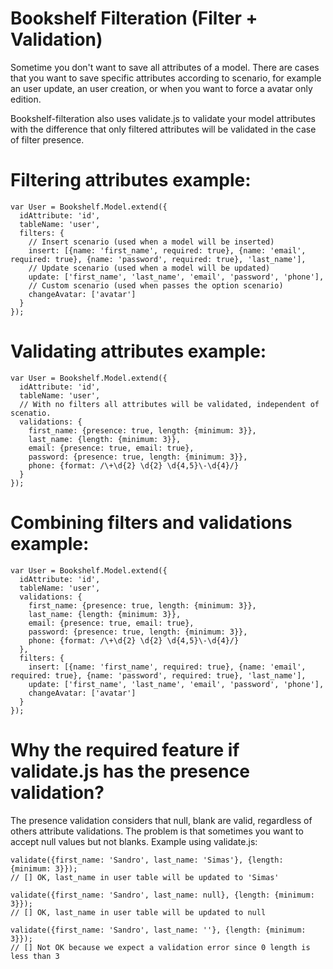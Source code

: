 # Bookshelf Filteration (Filter + Validation)
Sometime you don't want to save all attributes of a model. There are cases that you want to save specific attributes according to scenario, for example an user update, an user creation, or when you want to force a avatar only edition.

Bookshelf-filteration also uses validate.js to validate your model attributes with the difference that only filtered attributes will be validated in the case of filter presence.

# Filtering attributes example:
````
var User = Bookshelf.Model.extend({
  idAttribute: 'id',
  tableName: 'user',
  filters: {
    // Insert scenario (used when a model will be inserted)
    insert: [{name: 'first_name', required: true}, {name: 'email', required: true}, {name: 'password', required: true}, 'last_name'],
    // Update scenario (used when a model will be updated)
    update: ['first_name', 'last_name', 'email', 'password', 'phone'],
    // Custom scenario (used when passes the option scenario)
    changeAvatar: ['avatar']
  }
});
````

# Validating attributes example:
````
var User = Bookshelf.Model.extend({
  idAttribute: 'id',
  tableName: 'user',
  // With no filters all attributes will be validated, independent of scenatio.
  validations: {
    first_name: {presence: true, length: {minimum: 3}},
    last_name: {length: {minimum: 3}},
    email: {presence: true, email: true},
    password: {presence: true, length: {minimum: 3}},
    phone: {format: /\+\d{2} \d{2} \d{4,5}\-\d{4}/}
  }
});
````

# Combining filters and validations example:
````
var User = Bookshelf.Model.extend({
  idAttribute: 'id',
  tableName: 'user',
  validations: {
    first_name: {presence: true, length: {minimum: 3}},
    last_name: {length: {minimum: 3}},
    email: {presence: true, email: true},
    password: {presence: true, length: {minimum: 3}},
    phone: {format: /\+\d{2} \d{2} \d{4,5}\-\d{4}/}
  },
  filters: {
    insert: [{name: 'first_name', required: true}, {name: 'email', required: true}, {name: 'password', required: true}, 'last_name'],
    update: ['first_name', 'last_name', 'email', 'password', 'phone'],
    changeAvatar: ['avatar']
  }
});
````

# Why the required feature if validate.js has the presence validation?

The presence validation considers that null, blank are valid, regardless of others attribute validations. The problem is that sometimes you want to accept null values but not blanks.
Example using validate.js:
````
validate({first_name: 'Sandro', last_name: 'Simas'}, {length: {minimum: 3}});
// [] OK, last_name in user table will be updated to 'Simas'
````
````
validate({first_name: 'Sandro', last_name: null}, {length: {minimum: 3}});
// [] OK, last_name in user table will be updated to null
````
````
validate({first_name: 'Sandro', last_name: ''}, {length: {minimum: 3}});
// [] Not OK because we expect a validation error since 0 length is less than 3
````

